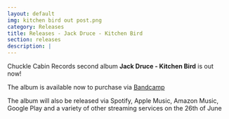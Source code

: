 ```yaml
---
layout: default
img: kitchen bird out post.png
category: Releases
title: Releases - Jack Druce - Kitchen Bird
section: releases
description: |
---
```

Chuckle Cabin Records second album **Jack Druce - Kitchen Bird** is out now!

The album is available now to purchase via [Bandcamp](https://jackdrucecomedy.bandcamp.com/album/kitchen-bird)

The album will also be released via Spotify, Apple Music, Amazon Music, Google Play and a variety of other streaming services on the 26th of June
